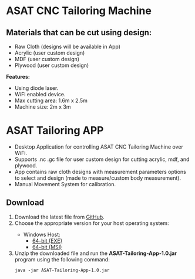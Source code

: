 <!DOCTYPE html>
<html>
<body>
    <h1>ASAT CNC Tailoring Machine</h1>
    <h2>Materials that can be cut using design:</h2>
    <ul>
        <li>Raw Cloth (designs will be available in App)</li>
        <li>Acrylic (user custom design)</li>
        <li>MDF (user custom design)</li>
        <li>Plywood (user custom design)</li>
    </ul>
    <p><strong>Features:</strong></p>
    <ul>
        <li>Using diode laser.</li>
        <li>WiFi enabled device.</li>
        <li>Max cutting area: 1.6m x 2.5m</li>
        <li>Machine size: 2m x 3m</li>
    </ul>
    <h1>ASAT Tailoring APP</h1>
    <ul>
        <li>Desktop Application for controlling ASAT CNC Tailoring Machine over WiFi.</li>
        <li>Supports .nc .gc file for user custom design for cutting acrylic, mdf, and plywood.</li>
        <li>App contains raw cloth designs with measurement parameters options to select and design (made to measure/custom body measurement).</li>
        <li>Manual Movement System for calibration.</li>
    </ul>
    <h2>Download</h2>
    <ol>
        <li>Download the latest file from <a href="https://github.com/ASAT-AUTOMATIONS-PVT-LTD/ASAT-Tailoring-App/releases/tag/v1.0">GitHub</a>.</li>
        <li>Choose the appropriate version for your host operating system:</li>
        <ul>
            <li>Windows Host:
                <ul>
                    <li><a href="https://github.com/ASAT-AUTOMATIONS-PVT-LTD/ASAT-Tailoring-App/releases/download/v1.0/ASAT.Tailoring.App-1.0.exe">64-bit (EXE)</a></li>
                    <li><a href="https://github.com/ASAT-AUTOMATIONS-PVT-LTD/ASAT-Tailoring-App/releases/download/untagged-215dd0cae3f146e411ad/ASAT.Tailoring.App-1.0.msi">64-bit (MSI)</a></li>
                </ul>
            </li>
        </ul>
        <li>Unzip the downloaded file and run the <strong>ASAT-Tailoring-App-1.0.jar</strong> program using the following command:</li>
        <pre><code>java -jar ASAT-Tailoring-App-1.0.jar</code></pre>
    </ol>
</body>
</html>
